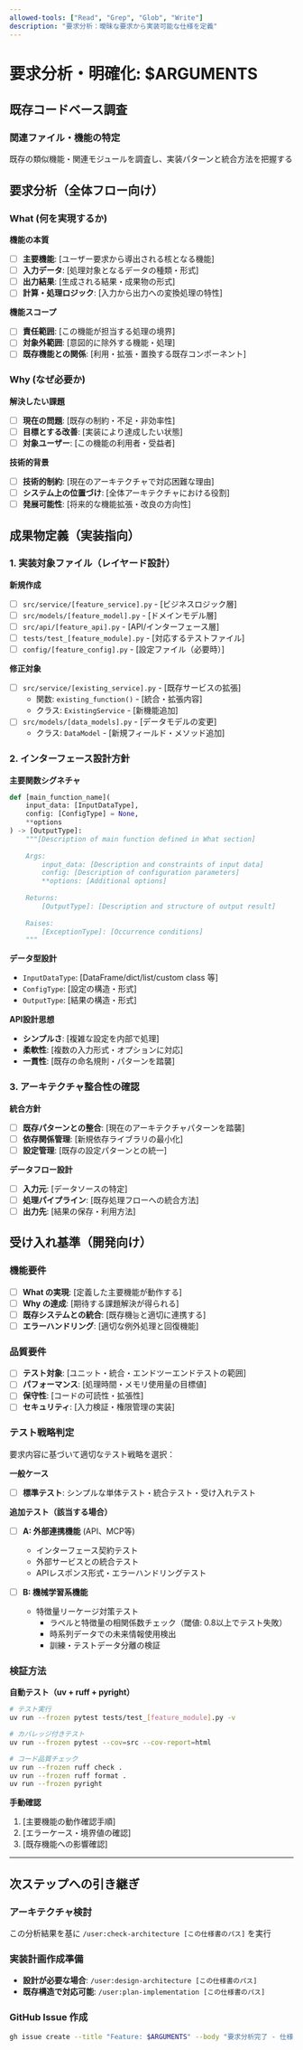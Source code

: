 ```yaml
---
allowed-tools: ["Read", "Grep", "Glob", "Write"]
description: "要求分析：曖昧な要求から実装可能な仕様を定義"
---
```


# 要求分析・明確化: $ARGUMENTS

## 既存コードベース調査

### 関連ファイル・機能の特定
既存の類似機能・関連モジュールを調査し、実装パターンと統合方法を把握する

## 要求分析（全体フロー向け）

### What (何を実現するか)
**機能の本質**
- [ ] **主要機能**: [ユーザー要求から導出される核となる機能]
- [ ] **入力データ**: [処理対象となるデータの種類・形式]
- [ ] **出力結果**: [生成される結果・成果物の形式]
- [ ] **計算・処理ロジック**: [入力から出力への変換処理の特性]

**機能スコープ**
- [ ] **責任範囲**: [この機能が担当する処理の境界]
- [ ] **対象外範囲**: [意図的に除外する機能・処理]
- [ ] **既存機能との関係**: [利用・拡張・置換する既存コンポーネント]

### Why (なぜ必要か)
**解決したい課題**
- [ ] **現在の問題**: [既存の制約・不足・非効率性]
- [ ] **目標とする改善**: [実装により達成したい状態]
- [ ] **対象ユーザー**: [この機能の利用者・受益者]

**技術的背景**
- [ ] **技術的制約**: [現在のアーキテクチャで対応困難な理由]
- [ ] **システム上の位置づけ**: [全体アーキテクチャにおける役割]
- [ ] **発展可能性**: [将来的な機能拡張・改良の方向性]

## 成果物定義（実装指向）

### 1. 実装対象ファイル（レイヤード設計）
**新規作成**
- [ ] `src/service/[feature_service].py` - [ビジネスロジック層]
- [ ] `src/models/[feature_model].py` - [ドメインモデル層]
- [ ] `src/api/[feature_api].py` - [API/インターフェース層]
- [ ] `tests/test_[feature_module].py` - [対応するテストファイル]
- [ ] `config/[feature_config].py` - [設定ファイル（必要時）]

**修正対象**
- [ ] `src/service/[existing_service].py` - [既存サービスの拡張]
  - 関数: `existing_function()` - [統合・拡張内容]
  - クラス: `ExistingService` - [新機能追加]
- [ ] `src/models/[data_models].py` - [データモデルの変更]
  - クラス: `DataModel` - [新規フィールド・メソッド追加]

### 2. インターフェース設計方針
**主要関数シグネチャ**
```python
def [main_function_name](
    input_data: [InputDataType],
    config: [ConfigType] = None,
    **options
) -> [OutputType]:
    """[Description of main function defined in What section]
    
    Args:
        input_data: [Description and constraints of input data]
        config: [Description of configuration parameters]
        **options: [Additional options]
    
    Returns:
        [OutputType]: [Description and structure of output result]
    
    Raises:
        [ExceptionType]: [Occurrence conditions]
    """
```

**データ型設計**
- `InputDataType`: [DataFrame/dict/list/custom class 等]
- `ConfigType`: [設定の構造・形式]
- `OutputType`: [結果の構造・形式]

**API設計思想**
- **シンプルさ**: [複雑な設定を内部で処理]
- **柔軟性**: [複数の入力形式・オプションに対応]
- **一貫性**: [既存の命名規則・パターンを踏襲]

### 3. アーキテクチャ整合性の確認
**統合方針**
- [ ] **既存パターンとの整合**: [現在のアーキテクチャパターンを踏襲]
- [ ] **依存関係管理**: [新規依存ライブラリの最小化]
- [ ] **設定管理**: [既存の設定パターンとの統一]

**データフロー設計**
- [ ] **入力元**: [データソースの特定]
- [ ] **処理パイプライン**: [既存処理フローへの統合方法]
- [ ] **出力先**: [結果の保存・利用方法]

## 受け入れ基準（開発向け）

### 機能要件
- [ ] **What の実現**: [定義した主要機能が動作する]
- [ ] **Why の達成**: [期待する課題解決が得られる]
- [ ] **既存システムとの統合**: [既存機능と適切に連携する]
- [ ] **エラーハンドリング**: [適切な例外処理と回復機能]

### 品質要件
- [ ] **テスト対象**: [ユニット・統合・エンドツーエンドテストの範囲]
- [ ] **パフォーマンス**: [処理時間・メモリ使用量の目標値]
- [ ] **保守性**: [コードの可読性・拡張性]
- [ ] **セキュリティ**: [入力検証・権限管理の実装]

### テスト戦略判定
要求内容に基づいて適切なテスト戦略を選択：

**一般ケース**
- [ ] **標準テスト**: シンプルな単体テスト・統合テスト・受け入れテスト

**追加テスト（該当する場合）**
- [ ] **A: 外部連携機能** (API、MCP等)
  - インターフェース契約テスト
  - 外部サービスとの統合テスト
  - APIレスポンス形式・エラーハンドリングテスト

- [ ] **B: 機械学習系機能**
  - 特徴量リーケージ対策テスト
    - ラベルと特徴量の相関係数チェック（閾値: 0.8以上でテスト失敗）
    - 時系列データでの未来情報使用検出
    - 訓練・テストデータ分離の検証

### 検証方法
**自動テスト（uv + ruff + pyright）**
```bash
# テスト実行
uv run --frozen pytest tests/test_[feature_module].py -v

# カバレッジ付きテスト
uv run --frozen pytest --cov=src --cov-report=html

# コード品質チェック
uv run --frozen ruff check .
uv run --frozen ruff format .
uv run --frozen pyright
```

**手動確認**
1. [主要機能の動作確認手順]
2. [エラーケース・境界値の確認]
3. [既存機能への影響確認]

---

## 次ステップへの引き継ぎ

### アーキテクチャ検討
この分析結果を基に `/user:check-architecture [この仕様書のパス]` を実行

### 実装計画作成準備
- **設計が必要な場合**: `/user:design-architecture [この仕様書のパス]`
- **既存構造で対応可能**: `/user:plan-implementation [この仕様書のパス]`

### GitHub Issue 作成
```bash
gh issue create --title "Feature: $ARGUMENTS" --body "要求分析完了 - 仕様書: [このファイルのパス]"
```